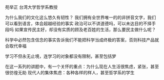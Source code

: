 
苑举正
台湾大学哲学系教授

为什么我们的文化这么悠久有韧性？
 我们拥有全世界唯一的的非拼音文字，我们可以看到语言，体会超越经验的事实
政治可以不讲道德吗，可以未达目的不择手段吗
如果宣传民主好，却没有实质的顾及老百姓的生活，那么要民主做什么呢？

科学中必然包含信念的事实告诉我们不能把科学当成终极的答案，否则科技产品就会取代幸福

学习不但永无止境，连学习的对象都没有限制，甚至包括梦


在这一系列的讲题中，有一个关怀的重点：为什么现在人生活很焦虑，紧张，甚至很彷徨无助
现代人的集体焦虑：各种各样的样人，甚至哲学系的学生
